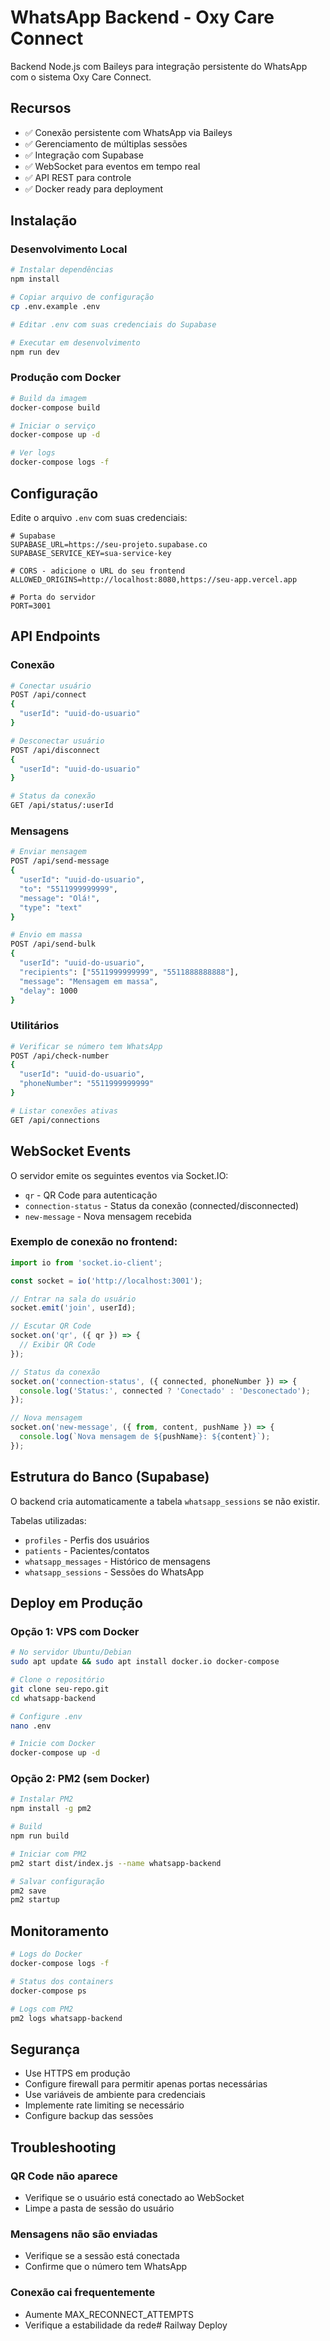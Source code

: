# WhatsApp Backend - Oxy Care Connect

Backend Node.js com Baileys para integração persistente do WhatsApp com o sistema Oxy Care Connect.

## Recursos

- ✅ Conexão persistente com WhatsApp via Baileys
- ✅ Gerenciamento de múltiplas sessões
- ✅ Integração com Supabase
- ✅ WebSocket para eventos em tempo real
- ✅ API REST para controle
- ✅ Docker ready para deployment

## Instalação

### Desenvolvimento Local

```bash
# Instalar dependências
npm install

# Copiar arquivo de configuração
cp .env.example .env

# Editar .env com suas credenciais do Supabase

# Executar em desenvolvimento
npm run dev
```

### Produção com Docker

```bash
# Build da imagem
docker-compose build

# Iniciar o serviço
docker-compose up -d

# Ver logs
docker-compose logs -f
```

## Configuração

Edite o arquivo `.env` com suas credenciais:

```env
# Supabase
SUPABASE_URL=https://seu-projeto.supabase.co
SUPABASE_SERVICE_KEY=sua-service-key

# CORS - adicione o URL do seu frontend
ALLOWED_ORIGINS=http://localhost:8080,https://seu-app.vercel.app

# Porta do servidor
PORT=3001
```

## API Endpoints

### Conexão

```bash
# Conectar usuário
POST /api/connect
{
  "userId": "uuid-do-usuario"
}

# Desconectar usuário
POST /api/disconnect
{
  "userId": "uuid-do-usuario"
}

# Status da conexão
GET /api/status/:userId
```

### Mensagens

```bash
# Enviar mensagem
POST /api/send-message
{
  "userId": "uuid-do-usuario",
  "to": "5511999999999",
  "message": "Olá!",
  "type": "text"
}

# Envio em massa
POST /api/send-bulk
{
  "userId": "uuid-do-usuario",
  "recipients": ["5511999999999", "5511888888888"],
  "message": "Mensagem em massa",
  "delay": 1000
}
```

### Utilitários

```bash
# Verificar se número tem WhatsApp
POST /api/check-number
{
  "userId": "uuid-do-usuario",
  "phoneNumber": "5511999999999"
}

# Listar conexões ativas
GET /api/connections
```

## WebSocket Events

O servidor emite os seguintes eventos via Socket.IO:

- `qr` - QR Code para autenticação
- `connection-status` - Status da conexão (connected/disconnected)
- `new-message` - Nova mensagem recebida

### Exemplo de conexão no frontend:

```javascript
import io from 'socket.io-client';

const socket = io('http://localhost:3001');

// Entrar na sala do usuário
socket.emit('join', userId);

// Escutar QR Code
socket.on('qr', ({ qr }) => {
  // Exibir QR Code
});

// Status da conexão
socket.on('connection-status', ({ connected, phoneNumber }) => {
  console.log('Status:', connected ? 'Conectado' : 'Desconectado');
});

// Nova mensagem
socket.on('new-message', ({ from, content, pushName }) => {
  console.log(`Nova mensagem de ${pushName}: ${content}`);
});
```

## Estrutura do Banco (Supabase)

O backend cria automaticamente a tabela `whatsapp_sessions` se não existir.

Tabelas utilizadas:
- `profiles` - Perfis dos usuários
- `patients` - Pacientes/contatos
- `whatsapp_messages` - Histórico de mensagens
- `whatsapp_sessions` - Sessões do WhatsApp

## Deploy em Produção

### Opção 1: VPS com Docker

```bash
# No servidor Ubuntu/Debian
sudo apt update && sudo apt install docker.io docker-compose

# Clone o repositório
git clone seu-repo.git
cd whatsapp-backend

# Configure .env
nano .env

# Inicie com Docker
docker-compose up -d
```

### Opção 2: PM2 (sem Docker)

```bash
# Instalar PM2
npm install -g pm2

# Build
npm run build

# Iniciar com PM2
pm2 start dist/index.js --name whatsapp-backend

# Salvar configuração
pm2 save
pm2 startup
```

## Monitoramento

```bash
# Logs do Docker
docker-compose logs -f

# Status dos containers
docker-compose ps

# Logs com PM2
pm2 logs whatsapp-backend
```

## Segurança

- Use HTTPS em produção
- Configure firewall para permitir apenas portas necessárias
- Use variáveis de ambiente para credenciais
- Implemente rate limiting se necessário
- Configure backup das sessões

## Troubleshooting

### QR Code não aparece
- Verifique se o usuário está conectado ao WebSocket
- Limpe a pasta de sessão do usuário

### Mensagens não são enviadas
- Verifique se a sessão está conectada
- Confirme que o número tem WhatsApp

### Conexão cai frequentemente
- Aumente MAX_RECONNECT_ATTEMPTS
- Verifique a estabilidade da rede# Railway Deploy
